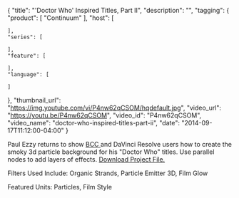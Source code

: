 {
  "title": "'Doctor Who' Inspired Titles, Part II",
  "description": "",
  "tagging": {
    "product": [
      "Continuum"
    ],
    "host": [

    ],
    "series": [

    ],
    "feature": [

    ],
    "language": [

    ]
  },
  "thumbnail_url": "https://img.youtube.com/vi/P4nw62qCSOM/hqdefault.jpg",
  "video_url": "https://youtu.be/P4nw62qCSOM",
  "video_id": "P4nw62qCSOM",
  "video_name": "doctor-who-inspired-titles-part-ii",
  "date": "2014-09-17T11:12:00-04:00"
}

Paul Ezzy returns to show [ BCC ](/products/continuum/) and DaVinci Resolve users how to create the smoky 3d particle
background for his "Doctor Who" titles. Use parallel nodes to add layers of
effects. [ Download Project File.](/training/free-presets-and-projects/)

Filters Used Include: Organic Strands, Particle Emitter 3D, Film Glow

Featured Units: Particles, Film Style


